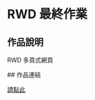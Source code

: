 # RWD 最終作業

## 作品說明
RWD 多頁式網頁

</hr>
## 作品連結

<a href="https://asd25202002.github.io/Hex-School-RWD/">請點此</a>
